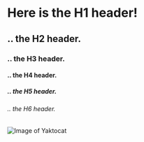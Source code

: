 # Here is the H1 header!

## .. the H2 header.

### .. the H3 header.

#### .. the H4 header.

##### .. the H5 header.

###### .. the H6 header.

![Image of Yaktocat](https://octodex.github.com/images/yaktocat.png)
